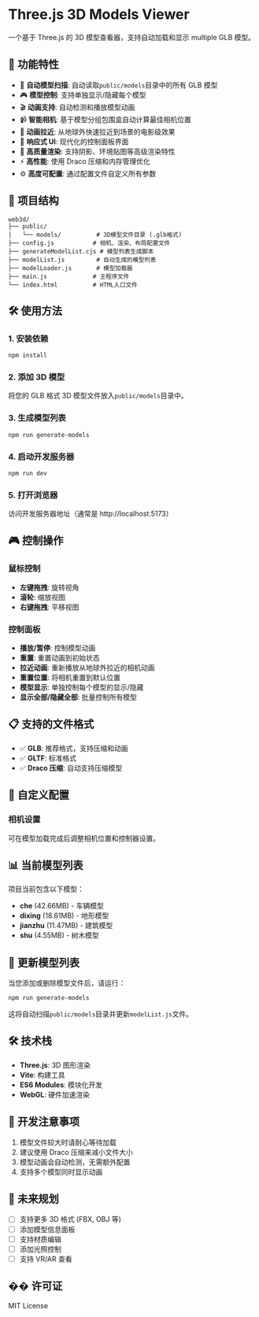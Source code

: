 # Three.js 3D Models Viewer

一个基于 Three.js 的 3D 模型查看器，支持自动加载和显示 multiple GLB 模型。

## 🚀 功能特性

- 🎯 **自动模型扫描**: 自动读取`public/models`目录中的所有 GLB 模型
- 🎮 **模型控制**: 支持单独显示/隐藏每个模型
- 🎬 **动画支持**: 自动检测和播放模型动画
- 📹 **智能相机**: 基于模型分组包围盒自动计算最佳相机位置
- 🚀 **动画拉近**: 从地球外快速拉近到场景的电影级效果
- 📱 **响应式 UI**: 现代化的控制面板界面
- 🌟 **高质量渲染**: 支持阴影、环境贴图等高级渲染特性
- ⚡ **高性能**: 使用 Draco 压缩和内存管理优化
- ⚙️ **高度可配置**: 通过配置文件自定义所有参数

## 📂 项目结构

```
web3d/
├── public/
│   └── models/          # 3D模型文件目录 (.glb格式)
├── config.js           # 相机、渲染、布局配置文件
├── generateModelList.cjs # 模型列表生成脚本
├── modelList.js         # 自动生成的模型列表
├── modelLoader.js       # 模型加载器
├── main.js             # 主程序文件
└── index.html          # HTML入口文件
```

## 🛠️ 使用方法

### 1. 安装依赖

```bash
npm install
```

### 2. 添加 3D 模型

将您的 GLB 格式 3D 模型文件放入`public/models`目录中。

### 3. 生成模型列表

```bash
npm run generate-models
```

### 4. 启动开发服务器

```bash
npm run dev
```

### 5. 打开浏览器

访问开发服务器地址（通常是 http://localhost:5173）

## 🎮 控制操作

### 鼠标控制

- **左键拖拽**: 旋转视角
- **滚轮**: 缩放视图
- **右键拖拽**: 平移视图

### 控制面板

- **播放/暂停**: 控制模型动画
- **重置**: 重置动画到初始状态
- **拉近动画**: 重新播放从地球外拉近的相机动画
- **重置位置**: 将相机重置到默认位置
- **模型显示**: 单独控制每个模型的显示/隐藏
- **显示全部/隐藏全部**: 批量控制所有模型

## 📋 支持的文件格式

- ✅ **GLB**: 推荐格式，支持压缩和动画
- ✅ **GLTF**: 标准格式
- ✅ **Draco 压缩**: 自动支持压缩模型

## 🔧 自定义配置

### 相机设置

可在模型加载完成后调整相机位置和控制器设置。

## 📊 当前模型列表

项目当前包含以下模型：

- **che** (42.66MB) - 车辆模型
- **dixing** (18.61MB) - 地形模型
- **jianzhu** (11.47MB) - 建筑模型
- **shu** (4.55MB) - 树木模型

## 🔄 更新模型列表

当您添加或删除模型文件后，请运行：

```bash
npm run generate-models
```

这将自动扫描`public/models`目录并更新`modelList.js`文件。

## 🛠️ 技术栈

- **Three.js**: 3D 图形渲染
- **Vite**: 构建工具
- **ES6 Modules**: 模块化开发
- **WebGL**: 硬件加速渲染

## 📝 开发注意事项

1. 模型文件较大时请耐心等待加载
2. 建议使用 Draco 压缩来减小文件大小
3. 模型动画会自动检测，无需额外配置
4. 支持多个模型同时显示动画

## 🎯 未来规划

- [ ] 支持更多 3D 格式 (FBX, OBJ 等)
- [ ] 添加模型信息面板
- [ ] 支持材质编辑
- [ ] 添加光照控制
- [ ] 支持 VR/AR 查看

## �� 许可证

MIT License
 